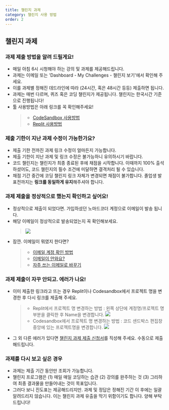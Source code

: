 ```yaml
---
title: 챌린지 과제
category: 챌린지 사용 방법
order: 2
---
```


## 챌린지 과제

### 과제 제출 방법을 알려 드릴게요!

- 매일 아침 6시 시청해야 하는 강의 및 과제를 제공해드립니다.
- 과제는 이메일 또는 'Dashboard - My Challenges - 챌린지 보기'에서 확인해 주세요. 
- 이를 과제별 정해진 데드라인에 따라 (24시간, 혹은 48시간 등등) 제출하면 됩니다.
- 과제는 매번 다르며, 퀴즈 혹은 코딩 챌린지가 제공됩니다. 챌린지는 한국시간 기준으로 진행됩니다!
- 툴 사용방법은 아래 링크를 꼭 확인해주세요!
  > - [CodeSandbox 사용방법](/faq/challenge/code-sandbox)
  > - [Replit 사용방법](/faq/challenge/replit)

### 제출 기한이 지난 과제 수정이 가능한가요?

- 제출 기한 전까진 과제 링크 수정이 얼마든지 가능합니다.
- 제출 기한이 지난 과제 및 링크 수정은 불가능하니 유의하시기 바랍니다.
- 코드 챌린지는 챌린지가 최종 종료된 후에 채점을 시작합니다. 이때까지 100% 출석하셨어도, 코드 챌린지의 필수 조건에 미달하면 결격처리 될 수 있습니다.
- 채점 기간 중간에 코딩 챌린지 링크 자체가 변경되면 채점이 불가합니다. 졸업생 발표전까지는 **링크를 동일하게 유지**해주셔야 합니다.

### 과제 제출을 정상적으로 했는지 확인하고 싶어요!

- 정상적으로 제출이 되었다면. 가입하셨던 노마드코더 계정으로 이메일이 발송 됩니다.
- 해당 이메일이 정상적으로 발송되었는지 꼭 확인해보세요.
  > ![](https://i.ibb.co/xSzWHQ1/Screen-Shot-2022-07-01-at-4-20-52-PM.png)
- 잠깐. 이메일이 뭐였지 한다면?
  > - [이메일 계정 확인 방법](/faq/login/account-edit)
  > - [이메일이 안와요?](/faq/login/error-email)
  > - [자주 쓰는 이메일로 바꾸기](/faq/login/account-edit)

### 과제 제출이 자꾸 안되고. 에러가 나요!

- 이미 제출한 링크라고 뜨는 경우 Replit이나 Codesandbox에서 프로젝트 명을 변경한 후 다시 링크를 제출해 주세요.

  > - Replit에서 프로젝트 명 변경하는 방법 : 왼쪽 상단에 계정명/프로젝트 명 부분을 클릭한 후 Name을 변경합니다.
  >   ![](https://i.ibb.co/wy8cFfB/Group-20-1.png)
  > - Codesandbox에서 프로젝트 명 변경하는 방법 : 코드 샌드박스 편집창 중앙에 있는 프로젝트명을 변경합니다.
  >   ![](https://i.ibb.co/30309vx/Group-22.png)

- 그 외 다른 에러가 있다면 [챌린지 과제 제출 신청서](https://forms.gle/XrnqqHHDVjPxnAye8)를 직성해 주세요. 수동으로 제출해드립니다.

### 과제를 다시 보고 싶은 경우

- 과제는 제출 기간 동안만 조회가 가능합니다.
- 챌린지 프로그램은 (1) 매일 매일 코딩하는 습관 (2) 강의를 완주하는 것 (3) 그리하여 최종 결과물을 만들어내는 것이 목표입니다.
- 그러다 보니 진도표는 제공해드리지만. 과제 및 정답은 정해진 기간 이 후에는 일괄 알려드리지 않습니다. 이는 챌린지 과제 유출을 막기 위함이기도 합니다. 양해 부탁드립니다!
